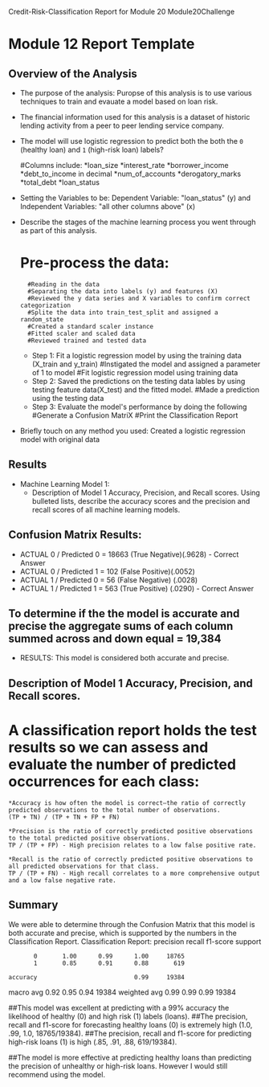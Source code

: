 Credit-Risk-Classification Report for Module 20
Module20Challenge
# Module 12 Report Template

## Overview of the Analysis

* The purpose of the analysis:  Puropse of this analysis is to use various techniques to train and evauate a model based on loan risk.
    
*   The financial information used for this analysis is a dataset of historic lending activity from a peer to peer lending service company.
*   The model will use logistic regression to predict both the both the `0` (healthy loan) and `1` (high-risk loan) labels?

    #Columns include:
    *loan_size
    *interest_rate
    *borrower_income
    *debt_to_income in decimal
    *num_of_accounts
    *derogatory_marks
    *total_debt
    *loan_status
      
* Setting the Variables to be:  Dependent Variable: "loan_status" (y) and Independent Variables: "all other columns above" (x)

* Describe the stages of the machine learning process you went through as part of this analysis.
   # Pre-process the data:
        #Reading in the data
        #Separating the data into labels (y) and features (X)
        #Reviewed the y data series and X variables to confirm correct categorization
        #Splite the data into train_test_split and assigned a random_state
        #Created a standard scaler instance
        #Fitted scaler and scaled data
        #Reviewed trained and tested data
    * Step 1: Fit a logistic regression model by using the training data (X_train and y_train)
            #Instigated the model and assigned a parameter of 1 to model
            #Fit logistic regression model using training data
    * Step 2: Saved the predictions on the testing data lables by using testing feature data(X_test) and the fitted model.
            #Made a prediction using the testing data
    * Step 3: Evaluate the model's performance by doing the following
            #Generate a Confusion MatriX
            #Print the Classification Report
       
* Briefly touch on any method you used: Created a logistic regression model with original data

## Results

 * Machine Learning Model 1:
    * Description of Model 1 Accuracy, Precision, and Recall scores.
    Using bulleted lists, describe the accuracy scores and the precision and recall scores of all machine learning models.

## Confusion Matrix Results:
   *    ACTUAL 0 / Predicted 0 = 18663 (True Negative)(.9628) - Correct Answer
   *    ACTUAL 0 / Predicted 1 = 102 (False Positive)(.0052)
   *    ACTUAL 1 / Predicted 0 = 56 (False Negative) (.0028)
   *    ACTUAL 1 / Predicted 1 = 563 (True Positive) (.0290) - Correct Answer
##    To determine if the the model is accurate and precise the aggregate sums of each column summed across and down equal = 19,384
*    RESULTS: This model is considered both accurate and precise.   
 
##   Description of Model 1 Accuracy, Precision, and Recall scores.  
#    A classification report holds the test results so we can assess and evaluate the number of predicted occurrences for each class:
    *Accuracy is how often the model is correct—the ratio of correctly predicted observations to the total number of observations.
    (TP + TN) / (TP + TN + FP + FN)
    
    *Precision is the ratio of correctly predicted positive observations to the total predicted positive observations.
    TP / (TP + FP) - High precision relates to a low false positive rate.

    *Recall is the ratio of correctly predicted positive observations to all predicted observations for that class. 
    TP / (TP + FN) - High recall correlates to a more comprehensive output and a low false negative rate.

## Summary

We were able to determine through the Confusion Matrix that this model is both accurate and precise, which is supported by the numbers in the Classification Report.
Classification Report:
              precision    recall  f1-score   support

           0       1.00      0.99      1.00     18765
           1       0.85      0.91      0.88       619

    accuracy                           0.99     19384
   macro avg       0.92      0.95      0.94     19384
weighted avg       0.99      0.99      0.99     19384


##This model was excellent at predicting with a 99% accuracy the likelihood of healthy (0) and high risk (1) labels (loans).
##The precision, recall and f1-score for forecasting healthy loans (0) is extremely high (1.0, .99, 1.0, 18765/19384).
##The precision, recall and f1-score for predicting high-risk loans (1) is high (.85, .91, .88, 619/19384).

##The model is more effective at predicting healthy loans than predicting the precision of unhealthy or high-risk loans.  However I would still recommend using the model.
